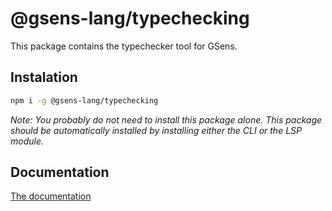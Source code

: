 # @gsens-lang/typechecking

This package contains the typechecker tool for GSens.

## Instalation

```bash
npm i -g @gsens-lang/typechecking
```

_Note: You probably do not need to install this package alone. This package should be automatically installed by installing either the CLI or the LSP module._

## Documentation

[The documentation](https://github.com/darquezt/gsens-lang#readme)
